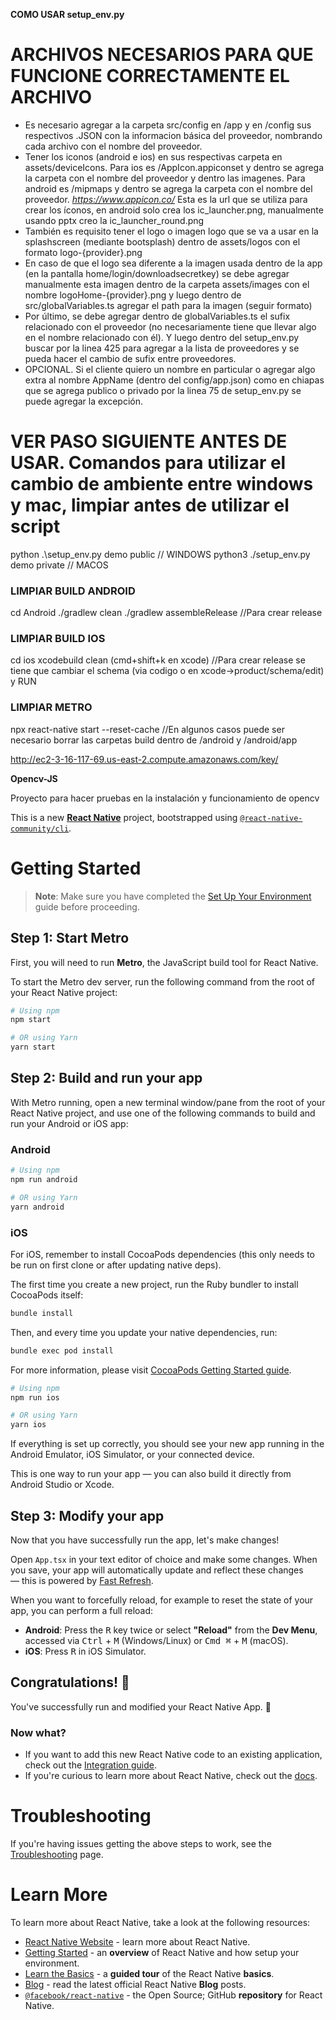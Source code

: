 **COMO USAR setup_env.py**

# ARCHIVOS NECESARIOS PARA QUE FUNCIONE CORRECTAMENTE EL ARCHIVO

- Es necesario agregar a la carpeta src/config en /app y en /config sus respectivos .JSON con la informacion básica del proveedor, nombrando cada archivo con el nombre del proveedor.
- Tener los iconos (android e ios) en sus respectivas carpeta en assets/deviceIcons. Para ios es /AppIcon.appiconset y dentro se agrega la carpeta con el nombre del proveedor y dentro las imagenes. Para android es /mipmaps y dentro se agrega la carpeta con el nombre del proveedor.
  *https://www.appicon.co/* Esta es la url que se utiliza para crear los íconos, en android solo crea los ic_launcher.png, manualmente usando pptx creo la ic_launcher_round.png
- También es requisito tener el logo o imagen logo que se va a usar en la splashscreen (mediante bootsplash) dentro de assets/logos con el formato logo-{provider}.png
- En caso de que el logo sea diferente a la imagen usada dentro de la app (en la pantalla home/login/downloadsecretkey) se debe agregar manualmente esta imagen dentro de la carpeta assets/images con el nombre logoHome-{provider}.png y luego dentro de src/globalVariables.ts agregar el path para la imagen (seguir formato)
- Por último, se debe agregar dentro de globalVariables.ts el sufix relacionado con el proveedor (no necesariamente tiene que llevar algo en el nombre relacionado con él). Y luego dentro del setup_env.py buscar por la linea 425 para agregar a la lista de proveedores y se pueda hacer el cambio de sufix entre proveedores.
- OPCIONAL. Si el cliente quiero un nombre en particular o agregar algo extra al nombre AppName (dentro del config/app.json) como en chiapas que se agrega publico o privado por la linea 75 de setup_env.py se puede agregar la excepción.

# VER PASO SIGUIENTE ANTES DE USAR. Comandos para utilizar el cambio de ambiente entre windows y mac, limpiar antes de utilizar el script

python .\setup_env.py demo public // WINDOWS
python3 ./setup_env.py demo private // MACOS

### LIMPIAR BUILD ANDROID

cd Android
./gradlew clean
./gradlew assembleRelease //Para crear release

### LIMPIAR BUILD IOS

cd ios
xcodebuild clean (cmd+shift+k en xcode)
//Para crear release se tiene que cambiar el schema (via codigo o en xcode->product/schema/edit) y RUN

### LIMPIAR METRO

npx react-native start --reset-cache
//En algunos casos puede ser necesario borrar las carpetas build dentro de /android y /android/app

http://ec2-3-16-117-69.us-east-2.compute.amazonaws.com/key/

**Opencv-JS**

Proyecto para hacer pruebas en la instalación y funcionamiento de opencv

This is a new [**React Native**](https://reactnative.dev) project, bootstrapped using [`@react-native-community/cli`](https://github.com/react-native-community/cli).

# Getting Started

> **Note**: Make sure you have completed the [Set Up Your Environment](https://reactnative.dev/docs/set-up-your-environment) guide before proceeding.

## Step 1: Start Metro

First, you will need to run **Metro**, the JavaScript build tool for React Native.

To start the Metro dev server, run the following command from the root of your React Native project:

```sh
# Using npm
npm start

# OR using Yarn
yarn start
```

## Step 2: Build and run your app

With Metro running, open a new terminal window/pane from the root of your React Native project, and use one of the following commands to build and run your Android or iOS app:

### Android

```sh
# Using npm
npm run android

# OR using Yarn
yarn android
```

### iOS

For iOS, remember to install CocoaPods dependencies (this only needs to be run on first clone or after updating native deps).

The first time you create a new project, run the Ruby bundler to install CocoaPods itself:

```sh
bundle install
```

Then, and every time you update your native dependencies, run:

```sh
bundle exec pod install
```

For more information, please visit [CocoaPods Getting Started guide](https://guides.cocoapods.org/using/getting-started.html).

```sh
# Using npm
npm run ios

# OR using Yarn
yarn ios
```

If everything is set up correctly, you should see your new app running in the Android Emulator, iOS Simulator, or your connected device.

This is one way to run your app — you can also build it directly from Android Studio or Xcode.

## Step 3: Modify your app

Now that you have successfully run the app, let's make changes!

Open `App.tsx` in your text editor of choice and make some changes. When you save, your app will automatically update and reflect these changes — this is powered by [Fast Refresh](https://reactnative.dev/docs/fast-refresh).

When you want to forcefully reload, for example to reset the state of your app, you can perform a full reload:

- **Android**: Press the <kbd>R</kbd> key twice or select **"Reload"** from the **Dev Menu**, accessed via <kbd>Ctrl</kbd> + <kbd>M</kbd> (Windows/Linux) or <kbd>Cmd ⌘</kbd> + <kbd>M</kbd> (macOS).
- **iOS**: Press <kbd>R</kbd> in iOS Simulator.

## Congratulations! :tada:

You've successfully run and modified your React Native App. :partying_face:

### Now what?

- If you want to add this new React Native code to an existing application, check out the [Integration guide](https://reactnative.dev/docs/integration-with-existing-apps).
- If you're curious to learn more about React Native, check out the [docs](https://reactnative.dev/docs/getting-started).

# Troubleshooting

If you're having issues getting the above steps to work, see the [Troubleshooting](https://reactnative.dev/docs/troubleshooting) page.

# Learn More

To learn more about React Native, take a look at the following resources:

- [React Native Website](https://reactnative.dev) - learn more about React Native.
- [Getting Started](https://reactnative.dev/docs/environment-setup) - an **overview** of React Native and how setup your environment.
- [Learn the Basics](https://reactnative.dev/docs/getting-started) - a **guided tour** of the React Native **basics**.
- [Blog](https://reactnative.dev/blog) - read the latest official React Native **Blog** posts.
- [`@facebook/react-native`](https://github.com/facebook/react-native) - the Open Source; GitHub **repository** for React Native.
